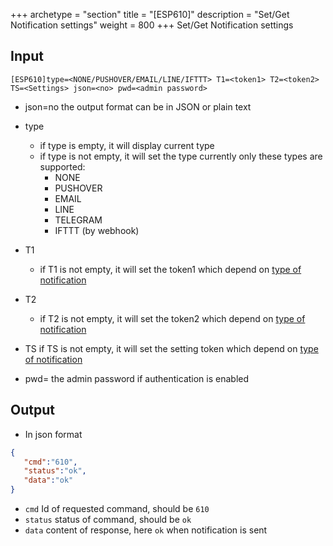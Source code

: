 +++
archetype = "section"
title = "[ESP610]"
description = "Set/Get Notification settings"
weight = 800
+++
 Set/Get Notification settings

## Input
`[ESP610]type=<NONE/PUSHOVER/EMAIL/LINE/IFTTT> T1=<token1> T2=<token2> TS=<Settings> json=<no> pwd=<admin password>`

* json=no
the output format
can be in JSON or plain text

* type
  * if type is empty, it will display current type
  * if type is not empty, it will set the type
  currently only these types are supported:
    - NONE
    - PUSHOVER
    - EMAIL
    - LINE
    - TELEGRAM
    - IFTTT (by webhook)

* T1
   * if T1 is not empty, it will set the token1 which depend on [type of notification](https://esp3d.io/esp3d/v3.x/documentation/notifications/index.html) 

* T2
   * if T2 is not empty, it will set the token2 which depend on [type of notification](https://esp3d.io/esp3d/v3.x/documentation/notifications/index.html) 

* TS
 if TS is not empty, it will set the setting token which depend on [type of notification](https://esp3d.io/esp3d/v3.x/documentation/notifications/index.html) 


* pwd=<admin password>
the admin password if authentication is enabled


## Output

- In json format

```json
{
   "cmd":"610",
   "status":"ok",
   "data":"ok"
}
```

* `cmd` Id of requested command, should be `610`
* `status` status of command, should be `ok`
* `data` content of response, here `ok` when notification is sent


